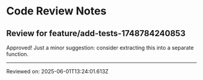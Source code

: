# Code Review Notes

## Review for feature/add-tests-1748784240853

Approved! Just a minor suggestion: consider extracting this into a separate function.

---
Reviewed on: 2025-06-01T13:24:01.613Z